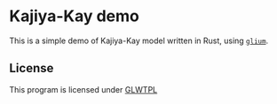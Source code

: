 # Kajiya-Kay demo
This is a simple demo of Kajiya-Kay model written in Rust,
using [`glium`](https://github.com/glium/glium).

## License
This program is licensed under [GLWTPL](./LICENSE)
